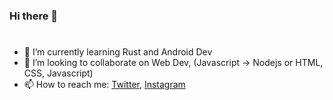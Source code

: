 ### Hi there 👋

#

<!--
**eugenesang/eugenesang** is a ✨ _special_ ✨ repository because its `README.md` (this file) appears on your GitHub profile.

Here are some ideas to get you started:


-->
- 🌱 I’m currently learning Rust and Android Dev
- 👯 I’m looking to collaborate on Web Dev, (Javascript -> Nodejs or HTML, CSS, Javascript)
- 📫 How to reach me: [Twitter](https://twitter.com/eugene_sang), [Instagram](https://instagram.com/eugene.kiprop.sang) 
